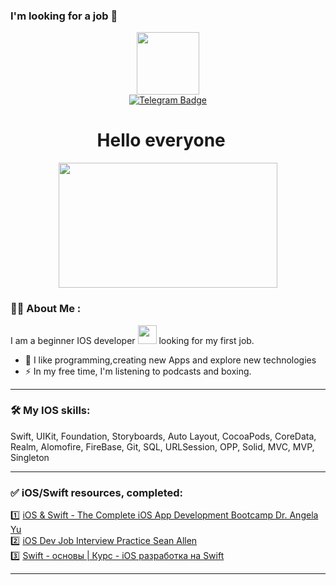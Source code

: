 ### I'm looking for a job 🔎


<div id="header" align="center">
  <img src="https://media.giphy.com/media/LMcB8XospGZO8UQq87/giphy.gif" width="100"/>
</div>

<div id="badges" align="center">
  <a href="">
  <img src="https://img.shields.io/badge/Telegram-blue?logo=telegram&logoColor=white&style=for-the-badge" alt="Telegram Badge"/>
  </a>
</div>
<div align="center">
  <img src="https://komarev.com/ghpvc/?username=Polychh&style=flat-square&color=blue" alt=""/>
</div>
<div align="center">
<h1>
  Hello everyone
  <img src="https://media.giphy.com/media/hvRJCLFzcasrR4ia7z/giphy.gif" width="15px"/>
</h1>
</div>
<div align="center">
  <img src="https://media.giphy.com/media/SWoSkN6DxTszqIKEqv/giphy.gif" width="350" height="200"/>
</div>

### :woman_technologist: About Me :
I am a beginner IOS developer  <img src="https://media.giphy.com/media/WUlplcMpOCEmTGBtBW/giphy.gif" width="30"> looking for my first job.
- :seedling: I like programming,creating new Apps and explore new technologies
- :zap: In my free time, I'm listening to podcasts and boxing.

---

### :hammer_and_wrench: My IOS skills:
Swift, UIKit, Foundation, Storyboards, Auto Layout, CocoaPods, CoreData, Realm, Alomofire, FireBase, Git, SQL, URLSession, OPP, Solid, MVC, MVP, Singleton

---

### :white_check_mark: iOS/Swift resources, completed:
:one: <a href="https://www.udemy.com/course/ios-13-app-development-bootcamp/">iOS & Swift - The Complete iOS App Development Bootcamp Dr. Angela Yu</a>  
:two: <a href="https://seanallen.teachable.com/p/take-home">iOS Dev Job Interview Practice Sean Allen</a>  
:three: <a href="https://www.youtube.com/watch?v=IK60_7E8rrE&list=PLnlik7Rjo4n2lNGklbWwvsmqgd-D9HqZf">Swift - основы | Курс - iOS разработка на Swift</a> 

---




<!--
**Polychh/Polychh** is a ✨ _special_ ✨ repository because its `README.md` (this file) appears on your GitHub profile.

Here are some ideas to get you started:

- 🔭 I’m currently working on ...
- 🌱 I’m currently learning ...
- 👯 I’m looking to collaborate on ...
- 🤔 I’m looking for help with ...
- 💬 Ask me about ...
- 📫 How to reach me: ...
- 😄 Pronouns: ...
- ⚡ Fun fact: ...
-->
